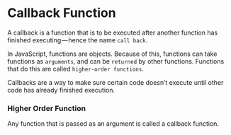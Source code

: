 # Callback Function

A callback is a function that is to be executed after another function has finished executing — hence the name `call back`.

In JavaScript, functions are objects. Because of this, functions can take functions as `arguments`, and can be `returned` by other functions. Functions that do this are called `higher-order functions`. 

Callbacks are a way to make sure certain code doesn’t execute until other code has already finished execution.

### Higher Order Function
Any function that is passed as an argument is called a callback function.

